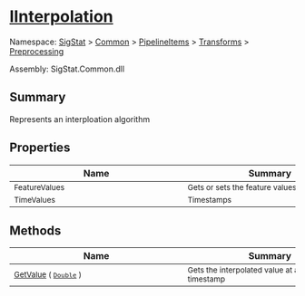 # [IInterpolation](./IInterpolation.md)

Namespace: [SigStat]() > [Common](./../../../README.md) > [PipelineItems]() > [Transforms]() > [Preprocessing](./README.md)

Assembly: SigStat.Common.dll

## Summary
Represents an interploation algorithm

## Properties

| Name | Summary | 
| --- | --- | 
| <sub>FeatureValues</sub><div style="width: 290px">| <sub>Gets or sets the feature values.</sub><div style="width: 290px">| <br>
| <sub>TimeValues</sub><div style="width: 290px">| <sub>Timestamps</sub><div style="width: 290px">| <br>


## Methods

| Name | Summary | 
| --- | --- | 
| <sub>[GetValue](./Methods/IInterpolation-100663760.md) ( [`Double`](https://docs.microsoft.com/en-us/dotnet/api/System.Double) )</sub><div style="width: 290px">| <sub>Gets the interpolated value at a given timestamp</sub><div style="width: 290px">| <br>


